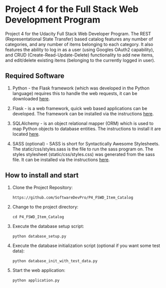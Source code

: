 
# Project 4 for the Full Stack Web Development Program

Project 4 for the Udacity Full Stack Web Developer Program.  The REST (Representational State Transfer) based catalog features any number of categories, and any number of items belonging to each category.  It also features the ability to log in as a user (using Googles OAuth2 capability), and CRUD (Create-Read-Update-Delete) functionality to add new items, and edit/delete existing items (belonging to the currently logged in user).

## Required Software

1. Python - the Flask framework (which was developed in the Python language) requires this to handle the web requests, it can be downloaded [here](https://www.python.org/downloads/).

2. Flask - is a web framework, quick web based applications can be developed.  The framework can be installed via the instructions
[here](http://flask.pocoo.org/docs/0.12/installation/#installation).

3. SQLAlchemy - is an object relational mapper (ORM) which is used to map Python objects to database entities.  The instructions to install it are located [here](http://docs.sqlalchemy.org/en/latest/intro.html#installation).

4. SASS (optional) - SASS is short for Syntactically Awesome Stylesheets.  The static/css/styles.sass is the file to run the sass program on.  The styles stylesheet (static/css/styles.css) was generated from the sass file.  It can be installed via the instructions [here](http://sass-lang.com/install).

## How to install and start

1. Clone the Project Repository:<br /><br />```https://github.com/SoftwareDevPro/P4_FSWD_Item_Catalog```

2. Change to the project directory:<br /><br />```cd P4_FSWD_Item_Catalog```

3. Execute the database setup script:<br /><br />```python database_setup.py```

4. Execute the database initialization script (optional if you want some test data):<br /><br />```python database_init_with_test_data.py```

5. Start the web application:<br /><br />```python application.py```
